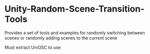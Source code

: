 # Unity-Random-Scene-Transition-Tools
Provides a set of tools and examples for randomly switching between scenes or randomly adding scenes to the current scene

Must extract UniOSC to use
